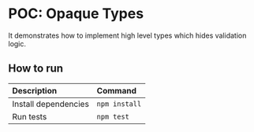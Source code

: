 # POC: Opaque Types

It demonstrates how to implement high level types which hides validation logic.

## How to run

| Description | Command |
| :--- | :--- |
| Install dependencies | `npm install` |
| Run tests | `npm test` |
